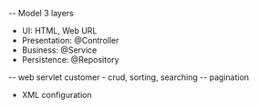 -- Model 3 layers
+ UI: HTML, Web URL
+ Presentation: @Controller
+ Business: @Service
+ Persistence: @Repository

-- web servlet customer - crud, sorting, searching -- pagination
+ XML configuration